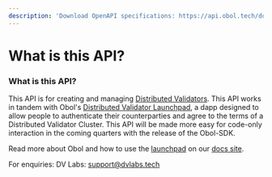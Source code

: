 ```yaml
---
description: 'Download OpenAPI specifications: https://api.obol.tech/docs-json'
---
```


# What is this API?

### What is this API?

This API is for creating and managing [Distributed Validators](https://docs.obol.tech/docs/int/key-concepts#distributed-validator). This API works in tandem with Obol's [Distributed Validator Launchpad](https://holesky.launchpad.obol.org), a dapp designed to allow people to authenticate their counterparties and agree to the terms of a Distributed Validator Cluster. This API will be made more easy for code-only interaction in the coming quarters with the release of the Obol-SDK.

Read more about Obol and how to use the [launchpad](https://holesky.launchpad.obol.org) on our [docs site](https://docs.obol.tech/).

For enquiries: DV Labs: [support@dvlabs.tech](mailto:support@obol.tech)

